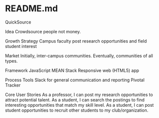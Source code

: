 README.md
=====

QuickSource

Idea
Crowdsource people not money. 

Growth Strategy
Campus faculty post research opportunities and field student interest

Market 
Initially, inter-campus communities. 
Eventually, communities of all types. 

Framework
JavaScript
MEAN Stack
Responsive web (HTML5) app

Process Tools
Slack for general communication and reporting
Pivotal Tracker

Core User Stories
As a professor, I can post my research opportunities to attract potential talent. 
As a student, I can search the postings to find interesting opportunities that match my skill level. 
As a student, I can post student opportunities to recruit other students to my club/organization. 

